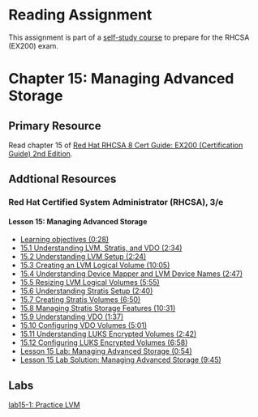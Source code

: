 # Reading Assignment
This assignment is part of a [self-study course](../README.md) to prepare for the RHCSA (EX200) exam.
# Chapter 15: Managing Advanced Storage

## Primary Resource
Read chapter 15 of [Red Hat RHCSA 8 Cert Guide: EX200 (Certification Guide) 2nd Edition](https://www.amazon.com/Red-RHCSA-Cert-Guide-Certification/dp/0137341628/).
## Addtional Resources

### Red Hat Certified System Administrator (RHCSA), 3/e

#### Lesson 15: Managing Advanced Storage
- [Learning objectives (0:28)](https://learning.oreilly.com/videos/red-hat-certified/9780135656495/9780135656495-RCSA_02_15_00)
- [15.1 Understanding LVM, Stratis, and VDO (2:34)](https://learning.oreilly.com/videos/red-hat-certified/9780135656495/9780135656495-RCSA_02_15_01)
- [15.2 Understanding LVM Setup (2:24)](https://learning.oreilly.com/videos/red-hat-certified/9780135656495/9780135656495-RCSA_02_15_02)
- [15.3 Creating an LVM Logical Volume (10:05)](https://learning.oreilly.com/videos/red-hat-certified/9780135656495/9780135656495-RCSA_02_15_03)
- [15.4 Understanding Device Mapper and LVM Device Names (2:47)](https://learning.oreilly.com/videos/red-hat-certified/9780135656495/9780135656495-RCSA_02_15_04)
- [15.5 Resizing LVM Logical Volumes (5:55)](https://learning.oreilly.com/videos/red-hat-certified/9780135656495/9780135656495-RCSA_02_15_05)
- [15.6 Understanding Stratis Setup (2:40)](https://learning.oreilly.com/videos/red-hat-certified/9780135656495/9780135656495-RCSA_02_15_06)
- [15.7 Creating Stratis Volumes (6:50)](https://learning.oreilly.com/videos/red-hat-certified/9780135656495/9780135656495-RCSA_02_15_07)
- [15.8 Managing Stratis Storage Features (10:31)](https://learning.oreilly.com/videos/red-hat-certified/9780135656495/9780135656495-RCSA_02_15_08)
- [15.9 Understanding VDO (1:37)](https://learning.oreilly.com/videos/red-hat-certified/9780135656495/9780135656495-RCSA_02_15_09)
- [15.10 Configuring VDO Volumes (5:01)](https://learning.oreilly.com/videos/red-hat-certified/9780135656495/9780135656495-RCSA_02_15_10)
- [15.11 Understanding LUKS Encrypted Volumes (2:42)](https://learning.oreilly.com/videos/red-hat-certified/9780135656495/9780135656495-RCSA_02_15_11)
- [15.12 Configuring LUKS Encrypted Volumes (6:58)](https://learning.oreilly.com/videos/red-hat-certified/9780135656495/9780135656495-RCSA_02_15_12)
- [Lesson 15 Lab: Managing Advanced Storage (0:54)](https://learning.oreilly.com/videos/red-hat-certified/9780135656495/9780135656495-RCSA_02_15_13)
- [Lesson 15 Lab Solution: Managing Advanced Storage (9:45)](https://learning.oreilly.com/videos/red-hat-certified/9780135656495/9780135656495-RCSA_02_15_14)

## Labs
[lab15-1: Practice LVM](lab15-1.md)</br>
